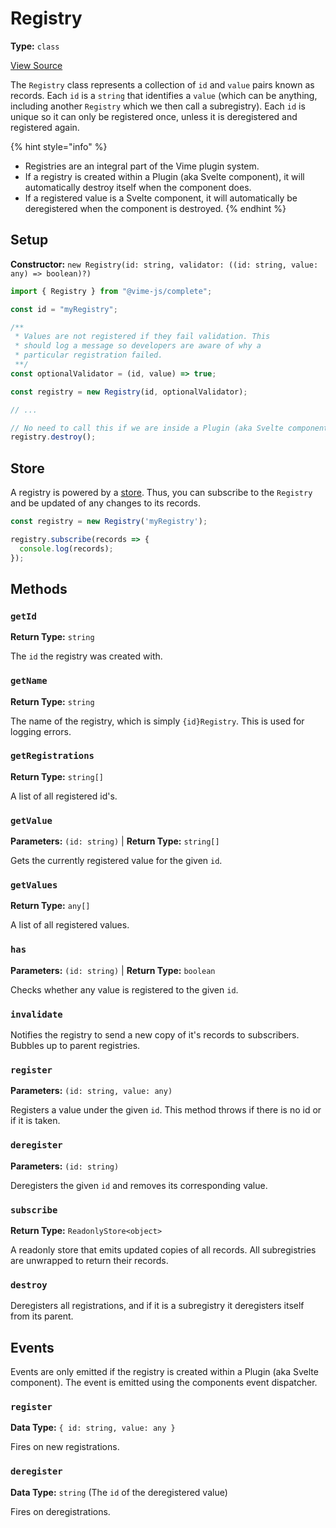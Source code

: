 # Registry

**Type:** `class`

[View Source](../../../vime-complete/src/core/Registry.js)

The `Registry` class represents a collection of `id` and `value` pairs known as records. Each `id` is a `string`
that identifies a `value` (which can be anything, including another `Registry` which we then call a subregistry).
Each `id` is unique so it can only be registered once, unless it is deregistered and registered again.

{% hint style="info" %}
- Registries are an integral part of the Vime plugin system.
- If a registry is created within a Plugin (aka Svelte component), it will automatically destroy itself when the component does.
- If a registered value is a Svelte component, it will automatically be deregistered when the component is destroyed.
{% endhint %}

## Setup

**Constructor:** `new Registry(id: string, validator: ((id: string, value: any) => boolean)?)`

```js
import { Registry } from "@vime-js/complete";

const id = "myRegistry";

/**
 * Values are not registered if they fail validation. This 
 * should log a message so developers are aware of why a 
 * particular registration failed.
 **/
const optionalValidator = (id, value) => true;

const registry = new Registry(id, optionalValidator);

// ...

// No need to call this if we are inside a Plugin (aka Svelte component).
registry.destroy();
```

## Store

A registry is powered by a [store][svelte-store]. Thus, you can subscribe to the `Registry` and 
be updated of any changes to its records.

```js
const registry = new Registry('myRegistry');

registry.subscribe(records => {
  console.log(records);
});
```

[svelte-store]: https://svelte.dev/docs#svelte_store

## Methods

### `getId`

**Return Type:** `string`

The `id` the registry was created with.

### `getName`

**Return Type:** `string`

The name of the registry, which is simply `{id}Registry`. This is used for logging errors.

### `getRegistrations`

**Return Type:** `string[]`

A list of all registered id's.

### `getValue`

**Parameters:** `(id: string)` | **Return Type:** `string[]`

Gets the currently registered value for the given `id`.

### `getValues`

**Return Type:** `any[]`

A list of all registered values.

### `has`

**Parameters:** `(id: string)` | **Return Type:** `boolean`

Checks whether any value is registered to the given `id`.

### `invalidate`

Notifies the registry to send a new copy of it's records to subscribers. Bubbles up to parent registries.

### `register`

**Parameters:** `(id: string, value: any)`

Registers a value under the given `id`. This method throws if there is no id or if it is taken.

### `deregister`

**Parameters:** `(id: string)`

Deregisters the given `id` and removes its corresponding value.

### `subscribe`

**Return Type:** `ReadonlyStore<object>`

A readonly store that emits updated copies of all records. All subregistries are unwrapped to return their records.

### `destroy`

Deregisters all registrations, and if it is a subregistry it deregisters itself from its parent.

## Events

Events are only emitted if the registry is created within a Plugin (aka Svelte component). The event
is emitted using the components event dispatcher.

### `register`

**Data Type:** `{ id: string, value: any }`

Fires on new registrations.

### `deregister`

**Data Type:** `string` (The `id` of the deregistered value)

Fires on deregistrations.